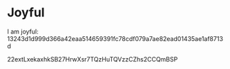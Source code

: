 # Joyful

I am joyful: 13243d1d999d366a42eaa514659391fc78cdf079a7ae82ead01435ae1af8713d


22extLxekaxhkSB27HrwXsr7TQzHuTQVzzCZhs2CCQmBSP
